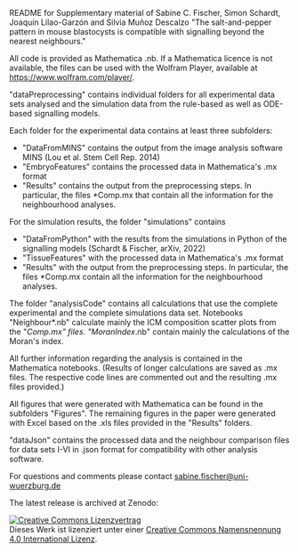 README for Supplementary material of Sabine C. Fischer, Simon Schardt, Joaquín Lilao-Garzón and Silvia Muñoz Descalzo  "The salt-and-pepper pattern in mouse blastocysts is compatible with signalling beyond the nearest neighbours."

All code is provided as Mathematica .nb. If a Mathematica licence is not available, the files can be used with the Wolfram Player, available at https://www.wolfram.com/player/.

"dataPreprocessing" contains individual folders for all experimental data sets analysed and the simulation data from the rule-based as well as ODE-based signalling models.

Each folder for the experimental data contains at least three subfolders:
- "DataFromMINS" contains the output from the image analysis software MINS (Lou et al. Stem Cell Rep. 2014)
- "EmbryoFeatures" contains the processed data in Mathematica's .mx format
- "Results" contains the output from the preprocessing steps. In particular, the files *Comp.mx that contain all the information for the neighbourhood analyses.

For the simulation results, the folder "simulations" contains 
- "DataFromPython" with the results from the simulations in Python of the signalling models (Schardt & Fischer, arXiv, 2022)
- "TissueFeatures" with the processed data in Mathematica's .mx format
- "Results" with the output from the preprocessing steps. In particular, the files *Comp.mx contain all the information for the neighbourhood analyses.

The folder "analysisCode" contains all calculations that use the complete experimental and the complete simulations data set. Notebooks "Neighbour*.nb" calculate mainly the ICM composition scatter plots from the "*Comp.mx" files. "MoranIndex*.nb" contain mainly the calculations of the Moran's index.

All further information regarding the analysis is contained in the Mathematica notebooks. (Results of longer calculations are saved as .mx files. The respective code lines are commented out and the resulting .mx files provided.)

All figures that were generated with Mathematica can be found in the subfolders "Figures". The remaining figures in the paper were generated with Excel based on the .xls files provided in the "Results" folders.

"dataJson" contains the processed data and the neighbour comparison files for data sets I-VI in .json format for compatibility with other analysis software. 


For questions and comments please contact sabine.fischer@uni-wuerzburg.de

The latest release is archived at Zenodo: 


<a rel="license" href="http://creativecommons.org/licenses/by/4.0/"><img alt="Creative Commons Lizenzvertrag" style="border-width:0" src="https://i.creativecommons.org/l/by/4.0/88x31.png" /></a><br />Dieses Werk ist lizenziert unter einer <a rel="license" href="http://creativecommons.org/licenses/by/4.0/">Creative Commons Namensnennung 4.0 International Lizenz</a>.
